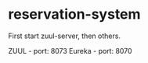 # reservation-system

First start zuul-server, then others.

ZUUL - port: 8073
Eureka - port: 8070 
